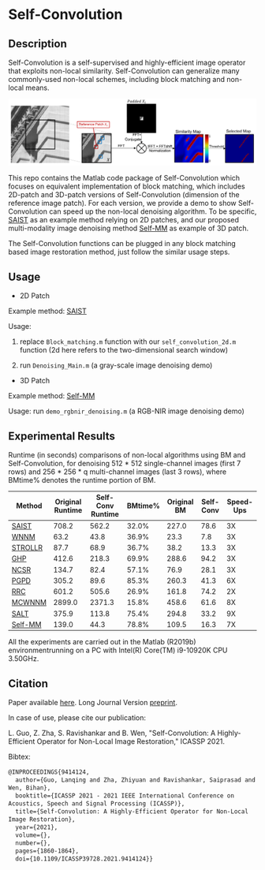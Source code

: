 # Self-Convolution

Description
-----

Self-Convolution is a self-supervised and highly-efficient image operator that exploits non-local similarity. Self-Convolution can generalize many commonly-used non-local schemes, including block matching and non-local means. 

![avatar](self-conv.png)

This repo contains the Matlab code package of Self-Convolution which focuses on equivalent  implementation of block matching, which includes 2D-patch and 3D-patch versions of Self-Convolution (dimension of the reference image patch). For each version, we provide a demo to show Self-Convolution can speed up the non-local denoising algorithm. To be specific, [SAIST](http://see.xidian.edu.cn/faculty/wsdong/Papers/Journal/TIP_LASSC.pdf) as an example method relying on 2D patches, and our proposed multi-modality image denoising method [Self-MM](https://arxiv.org/abs/2006.13714) as example of 3D patch. 

The Self-Convolution functions can be plugged in any block matching based image restoration method, just follow the similar usage steps.

Usage
-----
* 2D Patch

Example method: [SAIST](http://see.xidian.edu.cn/faculty/wsdong/Papers/Journal/TIP_LASSC.pdf)

Usage: 

1. replace `Block_matching.m` function with our `self_convolution_2d.m` function (2d here refers to the two-dimensional search window)

2. run `Denoising_Main.m` (a gray-scale image denoising demo)

* 3D Patch

Example method: [Self-MM](https://arxiv.org/abs/2006.13714)

Usage: run `demo_rgbnir_denoising.m` (a RGB-NIR image denoising demo)

Experimental Results
-----
Runtime (in seconds) comparisons of non-local algorithms using BM and Self-Convolution, for denoising 512 * 512 single-channel images (first 7 rows) and 256 * 256 * q multi-channel images  (last 3 rows), where BMtime\% denotes the runtime portion of BM.

|  Method   | Original Runtime | Self-Conv Runtime | BMtime\% |Original BM | Self-Conv | Speed-Ups|
|  ----  | ----  | ----  | ----  | ----  | ----  | ----  |
| [SAIST](http://see.xidian.edu.cn/faculty/wsdong/Papers/Journal/TIP_LASSC.pdf) | 708.2 | 562.2 | 32.0\% |227.0 |78.6 |3X |
| [WNNM](https://ieeexplore.ieee.org/document/6909762) | 63.2 | 43.8 | 36.9\% | 23.3 |7.8| 3X |
| [STROLLR](http://ieeexplore.ieee.org/abstract/document/7952566/) | 87.7 | 68.9 | 36.7\% | 38.2 | 13.3 | 3X |
| [GHP](https://www.cv-foundation.org/openaccess/content_cvpr_2013/papers/Zuo_Texture_Enhanced_Image_2013_CVPR_paper.pdf)|  412.6 | 218.3 |69.9\% |288.6 |94.2 |3X|
| [NCSR](http://www4.comp.polyu.edu.hk/~cslzhang/paper/NCSR_TIP_final.pdf) |  134.7 | 82.4 | 57.1\% | 76.9 | 28.1 | 3X |
| [PGPD](http://www4.comp.polyu.edu.hk/~cslzhang/paper/PGPD.pdf) |  305.2 | 89.6 | 85.3\%| 260.3  | 41.3 | 6X|
| [RRC](https://arxiv.org/abs/1807.02504)  | 601.2 | 505.6 | 26.9\%| 161.8  | 74.2 | 2X |
| [MCWNNM](http://www4.comp.polyu.edu.hk/~csjunxu/paper/MCWNNM.pdf) | 2899.0 | 2371.3 | 15.8\%| 458.6  | 61.6 | 8X |
|[SALT](http://transformlearning.csl.illinois.edu/assets/Bihan/ConferencePapers/BihanICCV2017salt.pdf) | 375.9 |113.8 |75.4\% |294.8  |33.2 |9X|
| [Self-MM](https://arxiv.org/abs/2006.13714) |139.0| 44.3 |78.8\% |109.5 |16.3 |7X|

All the experiments are carried out in the Matlab (R2019b) environmentrunning on a PC with Intel(R) Core(TM) i9-10920K CPU 3.50GHz.

Citation
-----
Paper available [here](https://ieeexplore.ieee.org/document/9414124). 
Long Journal Version [preprint](https://arxiv.org/pdf/2006.13714). 

In case of use, please cite our publication:

L. Guo, Z. Zha, S. Ravishankar and B. Wen, "Self-Convolution: A Highly-Efficient Operator for Non-Local Image Restoration," ICASSP 2021.

Bibtex:
```
@INPROCEEDINGS{9414124,
  author={Guo, Lanqing and Zha, Zhiyuan and Ravishankar, Saiprasad and Wen, Bihan},
  booktitle={ICASSP 2021 - 2021 IEEE International Conference on Acoustics, Speech and Signal Processing (ICASSP)}, 
  title={Self-Convolution: A Highly-Efficient Operator for Non-Local Image Restoration}, 
  year={2021},
  volume={},
  number={},
  pages={1860-1864},
  doi={10.1109/ICASSP39728.2021.9414124}}
```
